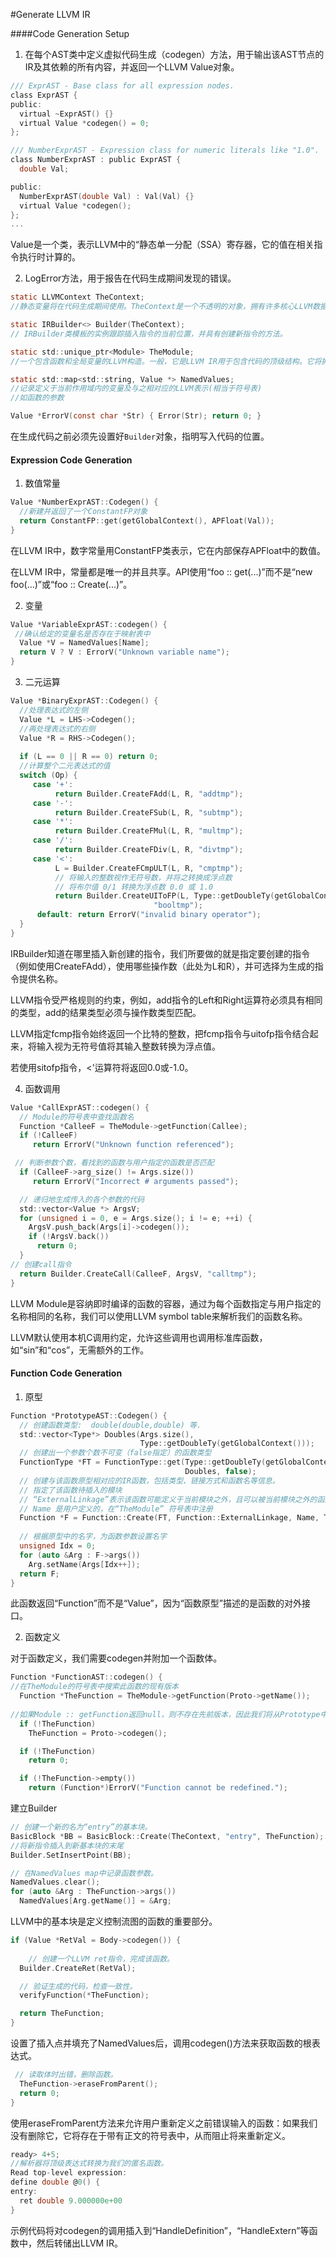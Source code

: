 #Generate LLVM IR

####Code Generation Setup

1. 在每个AST类中定义虚拟代码生成（codegen）方法，用于输出该AST节点的IR及其依赖的所有内容，并返回一个LLVM Value对象。

```c
/// ExprAST - Base class for all expression nodes.
class ExprAST {
public:
  virtual ~ExprAST() {}
  virtual Value *codegen() = 0;
};

/// NumberExprAST - Expression class for numeric literals like "1.0".
class NumberExprAST : public ExprAST {
  double Val;

public:
  NumberExprAST(double Val) : Val(Val) {}
  virtual Value *codegen();
};
...
```

​	Value是一个类，表示LLVM中的“静态单一分配（SSA）寄存器，它的值在相关指令执行时计算的。

2. LogError方法，用于报告在代码生成期间发现的错误。

```c
static LLVMContext TheContext;
//静态变量将在代码生成期间使用。TheContext是一个不透明的对象，拥有许多核心LLVM数据结构，例如类型和常量值表，用一个实例传递到需要它的API中。

static IRBuilder<> Builder(TheContext);
// IRBuilder类模板的实例跟踪插入指令的当前位置，并具有创建新指令的方法。

static std::unique_ptr<Module> TheModule;
//一个包含函数和全局变量的LLVM构造。一般，它是LLVM IR用于包含代码的顶级结构。它将拥有我们生成的所有IR的内存，这就是codegen（）方法返回Value*而不是unique_ptr 的原因。

static std::map<std::string, Value *> NamedValues;
//记录定义于当前作用域内的变量及与之相对应的LLVM表示(相当于符号表) 
//如函数的参数

Value *ErrorV(const char *Str) { Error(Str); return 0; }
```

在生成代码之前必须先设置好`Builder`对象，指明写入代码的位置。

#### Expression Code Generation

1. 数值常量

```c
Value *NumberExprAST::Codegen() {
  //新建并返回了一个ConstantFP对象
  return ConstantFP::get(getGlobalContext(), APFloat(Val));
}
```

在LLVM IR中，数字常量用ConstantFP类表示，它在内部保存APFloat中的数值。

在LLVM IR中，常量都是唯一的并且共享。API使用“foo :: get(...)”而不是“new foo(...)”或“foo :: Create(...)”。

2. 变量

```c
Value *VariableExprAST::codegen() {
 //确认给定的变量名是否存在于映射表中
  Value *V = NamedValues[Name];
  return V ? V : ErrorV("Unknown variable name");
}
```

3. 二元运算

```c
Value *BinaryExprAST::Codegen() {
  //处理表达式的左侧
  Value *L = LHS->Codegen();
  //再处理表达式的右侧
  Value *R = RHS->Codegen();
  
  if (L == 0 || R == 0) return 0;
  //计算整个二元表达式的值  
  switch (Op) {
  	 case '+': 
          return Builder.CreateFAdd(L, R, "addtmp");
 	 case '-': 
          return Builder.CreateFSub(L, R, "subtmp");
 	 case '*': 
          return Builder.CreateFMul(L, R, "multmp");
     case '/': 
          return Builder.CreateFDiv(L, R, "divtmp");
 	 case '<':
    	  L = Builder.CreateFCmpULT(L, R, "cmptmp");
          // 将输入的整数视作无符号数，并将之转换成浮点数
    	  // 将布尔值 0/1 转换为浮点数 0.0 或 1.0
   		  return Builder.CreateUIToFP(L, Type::getDoubleTy(getGlobalContext()),
                                "booltmp");
  	  default: return ErrorV("invalid binary operator");
  }
}
```

IRBuilder知道在哪里插入新创建的指令，我们所要做的就是指定要创建的指令（例如使用CreateFAdd），使用哪些操作数（此处为L和R），并可选择为生成的指令提供名称。

LLVM指令受严格规则的约束，例如，add指令的Left和Right运算符必须具有相同的类型，add的结果类型必须与操作数类型匹配。

LLVM指定fcmp指令始终返回一个比特的整数，把fcmp指令与uitofp指令结合起来，将输入视为无符号值将其输入整数转换为浮点值。

若使用sitofp指令，<'运算符将返回0.0或-1.0。



4. 函数调用

```c
Value *CallExprAST::codegen() {
  // Module的符号表中查找函数名
  Function *CalleeF = TheModule->getFunction(Callee);
  if (!CalleeF)
     return ErrorV("Unknown function referenced");

 // 判断参数个数，看找到的函数与用户指定的函数是否匹配
  if (CalleeF->arg_size() != Args.size())
     return ErrorV("Incorrect # arguments passed");

  // 递归地生成传入的各个参数的代码
  std::vector<Value *> ArgsV;
  for (unsigned i = 0, e = Args.size(); i != e; ++i) {
    ArgsV.push_back(Args[i]->codegen());
    if (!ArgsV.back())
      return 0;
  }
// 创建call指令
  return Builder.CreateCall(CalleeF, ArgsV, "calltmp");
}
```

LLVM Module是容纳即时编译的函数的容器，通过为每个函数指定与用户指定的名称相同的名称，我们可以使用LLVM symbol table来解析我们的函数名称。

LLVM默认使用本机C调用约定，允许这些调用也调用标准库函数，如“sin”和“cos”，无需额外的工作。



#### Function Code Generation

1. 原型

```c
Function *PrototypeAST::Codegen() {
  // 创建函数类型:  double(double,double) 等.
  std::vector<Type*> Doubles(Args.size(),
                             Type::getDoubleTy(getGlobalContext()));
  // 创建出一个参数个数不可变（false指定）的函数类型
  FunctionType *FT = FunctionType::get(Type::getDoubleTy(getGlobalContext()),
                                       Doubles, false);
  // 创建与该函数原型相对应的IR函数，包括类型、链接方式和函数名等信息。
  // 指定了该函数待插入的模块
  // “ExternalLinkage”表示该函数可能定义于当前模块之外，且可以被当前模块之外的函数调用
  // Name 是用户定义的，在“TheModule” 符号表中注册
  Function *F = Function::Create(FT, Function::ExternalLinkage, Name, TheModule);
  
  // 根据原型中的名字，为函数参数设置名字
  unsigned Idx = 0;
  for (auto &Arg : F->args())
    Arg.setName(Args[Idx++]);
  return F;
}
```

此函数返回“Function”而不是“Value”，因为“函数原型”描述的是函数的对外接口。



2. 函数定义

对于函数定义，我们需要codegen并附加一个函数体。

```c
Function *FunctionAST::codegen() {
//在TheModule的符号表中搜索此函数的现有版本
  Function *TheFunction = TheModule->getFunction(Proto->getName());
    
//如果Module :: getFunction返回null，则不存在先前版本，因此我们将从Prototype中编译一个。
  if (!TheFunction)
    TheFunction = Proto->codegen();

  if (!TheFunction)
    return 0;

  if (!TheFunction->empty())
    return (Function*)ErrorV("Function cannot be redefined.");
```

建立Builder

```c
// 创建一个新的名为“entry”的基本块。
BasicBlock *BB = BasicBlock::Create(TheContext, "entry", TheFunction);
//将新指令插入到新基本块的末尾
Builder.SetInsertPoint(BB);

// 在NamedValues map中记录函数参数。
NamedValues.clear();
for (auto &Arg : TheFunction->args())
  NamedValues[Arg.getName()] = &Arg;
```

LLVM中的基本块是定义控制流图的函数的重要部分。

```c
if (Value *RetVal = Body->codegen()) {
  
    // 创建一个LLVM ret指令，完成该函数。
  Builder.CreateRet(RetVal);

  // 验证生成的代码，检查一致性。
  verifyFunction(*TheFunction);

  return TheFunction;
}
```

设置了插入点并填充了NamedValues后，调用codegen()方法来获取函数的根表达式。

```c
 // 读取体时出错，删除函数。
  TheFunction->eraseFromParent();
  return 0;
}
```

使用eraseFromParent方法来允许用户重新定义之前错误输入的函数：如果我们没有删除它，它将存在于带有正文的符号表中，从而阻止将来重新定义。

```c
ready> 4+5;
//解析器将顶级表达式转换为我们的匿名函数。
Read top-level expression:
define double @0() {
entry:
  ret double 9.000000e+00
}
```

示例代码将对codegen的调用插入到“HandleDefinition”，“HandleExtern”等函数中，然后转储出LLVM IR。

